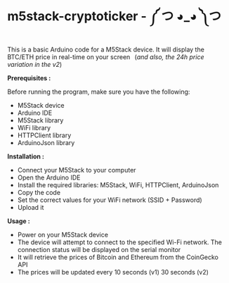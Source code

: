# m5stack-cryptoticker - ༼ つ ◕_◕ ༽つ

This is a basic Arduino code for a M5Stack device.
It will display the BTC/ETH price in real-time on your screen⠀(*and also, the 24h price variation in the v2*)⠀⠀⠀⠀⠀⠀⠀⠀⠀⠀

**Prerequisites :**

Before running the program, make sure you have the following:

- M5Stack device
- Arduino IDE
- M5Stack library
- WiFi library
- HTTPClient library
- ArduinoJson library

**Installation :**

- Connect your M5Stack to your computer
- Open the Arduino IDE
- Install the required libraries: M5Stack, WiFi, HTTPClient, ArduinoJson
- Copy the code
- Set the correct values for your WiFi network (SSID + Password)
- Upload it

**Usage :**

- Power on your M5Stack device
- The device will attempt to connect to the specified Wi-Fi network. The connection status will be displayed on the serial monitor
- It will retrieve the prices of Bitcoin and Ethereum from the CoinGecko API
- The prices will be updated every 10 seconds (v1) 30 seconds (v2)
